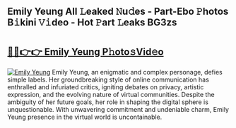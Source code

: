 ## Emily Yeung All 𝙻eaked 𝙽u𝚍es - Part-Ebo 𝙿hotos B𝚒kini 𝚅𝚒deo - Hot 𝙿art 𝙻eaks BG3zs

# <h2><a href="http://ld1aqu.urlbe.top/?page=Emily+Yeung">🔗🔗👉👉 Emily Yeung P𝚑oto𝚜Vid𝚎o</a></h2>

[![Emily Yeung](https://i.imgur.com/eBuTRDB.gif)](http://ld1aqu.urlbe.top/?page=Emily+Yeung)
Emily Yeung, an enigmatic and complex personage, defies simple labels. Her groundbreaking style of online communication has enthralled and infuriated critics, igniting debates on privacy, artistic expression, and the evolving nature of virtual communities. Despite the ambiguity of her future goals, her role in shaping the digital sphere is unquestionable. With unwavering commitment and undeniable charm, Emily Yeung presence in the virtual world is uncontainable.
